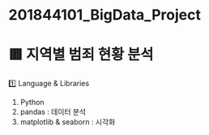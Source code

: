 # 201844101_BigData_Project
# :red_square: 지역별 범죄 현황 분석
1️⃣ Language & Libraries
1. Python
2. pandas : 데이터 분석
3. matplotlib & seaborn : 시각화
